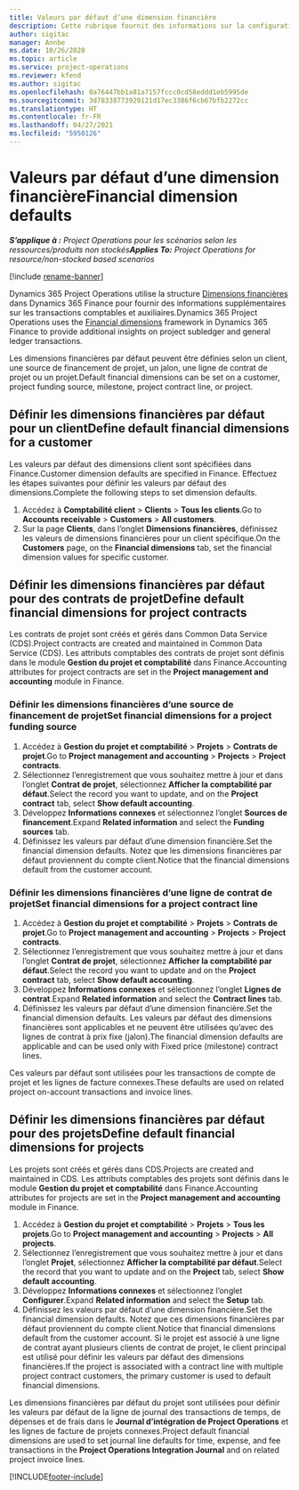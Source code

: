 ```yaml
---
title: Valeurs par défaut d’une dimension financière
description: Cette rubrique fournit des informations sur la configuration des valeurs par défaut des dimensions financières.
author: sigitac
manager: Annbe
ms.date: 10/26/2020
ms.topic: article
ms.service: project-operations
ms.reviewer: kfend
ms.author: sigitac
ms.openlocfilehash: 0a76447bb1a81a7157fccc0cd58eddd1eb5995de
ms.sourcegitcommit: 3d78338773929121d17ec3386f6cb67bfb2272cc
ms.translationtype: HT
ms.contentlocale: fr-FR
ms.lasthandoff: 04/27/2021
ms.locfileid: "5950126"
---
```

# <a name="financial-dimension-defaults"></a><span data-ttu-id="2fe15-103">Valeurs par défaut d’une dimension financière</span><span class="sxs-lookup"><span data-stu-id="2fe15-103">Financial dimension defaults</span></span>

<span data-ttu-id="2fe15-104">_**S’applique à :** Project Operations pour les scénarios selon les ressources/produits non stockés_</span><span class="sxs-lookup"><span data-stu-id="2fe15-104">_**Applies To:** Project Operations for resource/non-stocked based scenarios_</span></span>

[!include [rename-banner](~/includes/cc-data-platform-banner.md)]

<span data-ttu-id="2fe15-105">Dynamics 365 Project Operations utilise la structure [Dimensions financières](/dynamics365/finance/general-ledger/financial-dimensions) dans Dynamics 365 Finance pour fournir des informations supplémentaires sur les transactions comptables et auxiliaires.</span><span class="sxs-lookup"><span data-stu-id="2fe15-105">Dynamics 365 Project Operations uses the [Financial dimensions](/dynamics365/finance/general-ledger/financial-dimensions) framework in Dynamics 365 Finance to provide additional insights on project subledger and general ledger transactions.</span></span>

<span data-ttu-id="2fe15-106">Les dimensions financières par défaut peuvent être définies selon un client, une source de financement de projet, un jalon, une ligne de contrat de projet ou un projet.</span><span class="sxs-lookup"><span data-stu-id="2fe15-106">Default financial dimensions can be set on a customer, project funding source, milestone, project contract line, or project.</span></span>

## <a name="define-default-financial-dimensions-for-a-customer"></a><span data-ttu-id="2fe15-107">Définir les dimensions financières par défaut pour un client</span><span class="sxs-lookup"><span data-stu-id="2fe15-107">Define default financial dimensions for a customer</span></span>

<span data-ttu-id="2fe15-108">Les valeurs par défaut des dimensions client sont spécifiées dans Finance.</span><span class="sxs-lookup"><span data-stu-id="2fe15-108">Customer dimension defaults are specified in Finance.</span></span> <span data-ttu-id="2fe15-109">Effectuez les étapes suivantes pour définir les valeurs par défaut des dimensions.</span><span class="sxs-lookup"><span data-stu-id="2fe15-109">Complete the following steps to set dimension defaults.</span></span>

1. <span data-ttu-id="2fe15-110">Accédez à **Comptabilité client** > **Clients** > **Tous les clients**.</span><span class="sxs-lookup"><span data-stu-id="2fe15-110">Go to **Accounts receivable** > **Customers** > **All customers**.</span></span>
2. <span data-ttu-id="2fe15-111">Sur la page **Clients**, dans l’onglet **Dimensions financières**, définissez les valeurs de dimensions financières pour un client spécifique.</span><span class="sxs-lookup"><span data-stu-id="2fe15-111">On the **Customers** page, on the **Financial dimensions** tab, set the financial dimension values for specific customer.</span></span>

## <a name="define-default-financial-dimensions-for-project-contracts"></a><span data-ttu-id="2fe15-112">Définir les dimensions financières par défaut pour des contrats de projet</span><span class="sxs-lookup"><span data-stu-id="2fe15-112">Define default financial dimensions for project contracts</span></span>

<span data-ttu-id="2fe15-113">Les contrats de projet sont créés et gérés dans Common Data Service (CDS).</span><span class="sxs-lookup"><span data-stu-id="2fe15-113">Project contracts are created and maintained in Common Data Service (CDS).</span></span> <span data-ttu-id="2fe15-114">Les attributs comptables des contrats de projet sont définis dans le module **Gestion du projet et comptabilité** dans Finance.</span><span class="sxs-lookup"><span data-stu-id="2fe15-114">Accounting attributes for project contracts are set in the **Project management and accounting** module in Finance.</span></span>

### <a name="set-financial-dimensions-for-a-project-funding-source"></a><span data-ttu-id="2fe15-115">Définir les dimensions financières d’une source de financement de projet</span><span class="sxs-lookup"><span data-stu-id="2fe15-115">Set financial dimensions for a project funding source</span></span>

1. <span data-ttu-id="2fe15-116">Accédez à **Gestion du projet et comptabilité** > **Projets** > **Contrats de projet**.</span><span class="sxs-lookup"><span data-stu-id="2fe15-116">Go to **Project management and accounting** > **Projects** > **Project contracts**.</span></span>
2. <span data-ttu-id="2fe15-117">Sélectionnez l’enregistrement que vous souhaitez mettre à jour et dans l’onglet **Contrat de projet**, sélectionnez **Afficher la comptabilité par défaut**.</span><span class="sxs-lookup"><span data-stu-id="2fe15-117">Select the record you want to update, and on the **Project contract** tab, select **Show default accounting**.</span></span>
3. <span data-ttu-id="2fe15-118">Développez **Informations connexes** et sélectionnez l’onglet **Sources de financement**.</span><span class="sxs-lookup"><span data-stu-id="2fe15-118">Expand **Related information** and select the **Funding sources** tab.</span></span>
4. <span data-ttu-id="2fe15-119">Définissez les valeurs par défaut d’une dimension financière.</span><span class="sxs-lookup"><span data-stu-id="2fe15-119">Set the financial dimension defaults.</span></span> <span data-ttu-id="2fe15-120">Notez que les dimensions financières par défaut proviennent du compte client.</span><span class="sxs-lookup"><span data-stu-id="2fe15-120">Notice that the financial dimensions default from the customer account.</span></span>

### <a name="set-financial-dimensions-for-a-project-contract-line"></a><span data-ttu-id="2fe15-121">Définir les dimensions financières d’une ligne de contrat de projet</span><span class="sxs-lookup"><span data-stu-id="2fe15-121">Set financial dimensions for a project contract line</span></span>

1. <span data-ttu-id="2fe15-122">Accédez à **Gestion du projet et comptabilité** > **Projets** > **Contrats de projet**.</span><span class="sxs-lookup"><span data-stu-id="2fe15-122">Go to **Project management and accounting** > **Projects** > **Project contracts**.</span></span>
2. <span data-ttu-id="2fe15-123">Sélectionnez l’enregistrement que vous souhaitez mettre à jour et dans l’onglet **Contrat de projet**, sélectionnez **Afficher la comptabilité par défaut**.</span><span class="sxs-lookup"><span data-stu-id="2fe15-123">Select the record you want to update and on the **Project contract** tab, select **Show default accounting**.</span></span>
3. <span data-ttu-id="2fe15-124">Développez **Informations connexes** et sélectionnez l’onglet **Lignes de contrat**.</span><span class="sxs-lookup"><span data-stu-id="2fe15-124">Expand **Related information** and select the **Contract lines** tab.</span></span>
4. <span data-ttu-id="2fe15-125">Définissez les valeurs par défaut d’une dimension financière.</span><span class="sxs-lookup"><span data-stu-id="2fe15-125">Set the financial dimension defaults.</span></span> <span data-ttu-id="2fe15-126">Les valeurs par défaut des dimensions financières sont applicables et ne peuvent être utilisées qu’avec des lignes de contrat à prix fixe (jalon).</span><span class="sxs-lookup"><span data-stu-id="2fe15-126">The financial dimension defaults are applicable and can be used only with Fixed price (milestone) contract lines.</span></span>

<span data-ttu-id="2fe15-127">Ces valeurs par défaut sont utilisées pour les transactions de compte de projet et les lignes de facture connexes.</span><span class="sxs-lookup"><span data-stu-id="2fe15-127">These defaults are used on related project on-account transactions and invoice lines.</span></span>

## <a name="define-default-financial-dimensions-for-projects"></a><span data-ttu-id="2fe15-128">Définir les dimensions financières par défaut pour des projets</span><span class="sxs-lookup"><span data-stu-id="2fe15-128">Define default financial dimensions for projects</span></span>

<span data-ttu-id="2fe15-129">Les projets sont créés et gérés dans CDS.</span><span class="sxs-lookup"><span data-stu-id="2fe15-129">Projects are created and maintained in CDS.</span></span> <span data-ttu-id="2fe15-130">Les attributs comptables des projets sont définis dans le module **Gestion du projet et comptabilité** dans Finance.</span><span class="sxs-lookup"><span data-stu-id="2fe15-130">Accounting attributes for projects are set in the **Project management and accounting** module in Finance.</span></span>

1. <span data-ttu-id="2fe15-131">Accédez à **Gestion du projet et comptabilité** > **Projets** > **Tous les projets**.</span><span class="sxs-lookup"><span data-stu-id="2fe15-131">Go to **Project management and accounting** > **Projects** > **All projects**.</span></span>
2. <span data-ttu-id="2fe15-132">Sélectionnez l’enregistrement que vous souhaitez mettre à jour et dans l’onglet **Projet**, sélectionnez **Afficher la comptabilité par défaut**.</span><span class="sxs-lookup"><span data-stu-id="2fe15-132">Select the record that you want to update and on the **Project** tab, select **Show default accounting**.</span></span>
3. <span data-ttu-id="2fe15-133">Développez **Informations connexes** et sélectionnez l’onglet **Configurer**.</span><span class="sxs-lookup"><span data-stu-id="2fe15-133">Expand **Related information** and select the **Setup** tab.</span></span>
4. <span data-ttu-id="2fe15-134">Définissez les valeurs par défaut d’une dimension financière.</span><span class="sxs-lookup"><span data-stu-id="2fe15-134">Set the financial dimension defaults.</span></span> <span data-ttu-id="2fe15-135">Notez que ces dimensions financières par défaut proviennent du compte client.</span><span class="sxs-lookup"><span data-stu-id="2fe15-135">Notice that financial dimensions default from the customer account.</span></span> <span data-ttu-id="2fe15-136">Si le projet est associé à une ligne de contrat ayant plusieurs clients de contrat de projet, le client principal est utilisé pour définir les valeurs par défaut des dimensions financières.</span><span class="sxs-lookup"><span data-stu-id="2fe15-136">If the project is associated with a contract line with multiple project contract customers, the primary customer is used to default financial dimensions.</span></span>

<span data-ttu-id="2fe15-137">Les dimensions financières par défaut du projet sont utilisées pour définir les valeurs par défaut de la ligne de journal des transactions de temps, de dépenses et de frais dans le **Journal d’intégration de Project Operations** et les lignes de facture de projets connexes.</span><span class="sxs-lookup"><span data-stu-id="2fe15-137">Project default financial dimensions are used to set journal line defaults for time, expense, and fee transactions in the **Project Operations Integration Journal** and on related project invoice lines.</span></span>


[!INCLUDE[footer-include](../includes/footer-banner.md)]